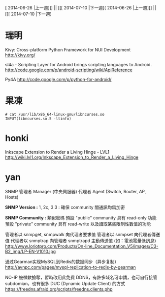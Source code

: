 [ 2014-06-26 |上一週]]] || [[[ 2014-07-10 |下一週]( 2014-06-26 |上一週]]] || [[[ 2014-07-10 |下一週)



# 瑞明

Kivy: Cross-platform Python Framework for NUI Development
<http://kivy.org/>  

sl4a - Scripting Layer for Android brings scripting languages to Android.
<http://code.google.com/p/android-scripting/wiki/ApiReference>  

Py4A
<http://code.google.com/p/python-for-android/>  

# 果凍



    # cat /usr/lib/x86_64-linux-gnu/libncurses.so
    INPUT(libncurses.so.5 -ltinfo)



# honki

Inkscape Extension to Render a Living Hinge - LVL1
<http://wiki.lvl1.org/Inkscape_Extension_to_Render_a_Living_Hinge>  

# yan


SNMP
管理者 Manager (中央伺服器)
代理者 Agent (Switch, Router, AP, Hosts)

**SNMP Version :**
1, 2c, 3 
3 : 確保 community 間通訊均爲加密
 
**SNMP Community :**
類似密碼
預設 "public" community 具有 read-only 功能
預設 "private" community 具有 read-write 以及讀取某些限制性數值的功能

管理者以 snmpget, snmpwalk 向代理者要求值
管理者以 snmpset 向代理者傳送值
代理者以 snmptrap 向管理者 snmptrapd 主動傳送值 (如：電池電量低訊息)
<http://www.loriotpro.com/Products/On-line_Documentation_V5/images/C3-B2_img/LP-EN-V1010.jpg>  

通过Gearman实现MySQL到Redis的数据同步（异步复制）
<http://avnpc.com/pages/mysql-replication-to-redis-by-gearman>  

NO-IP 被微軟搶奪，暫時改用此免費 DDNS，有許多域名可申請，也可自行接管 subdomian，也有很多 DUC (Dynamic Update Client) 的方式
<https://freedns.afraid.org/scripts/freedns.clients.php>  